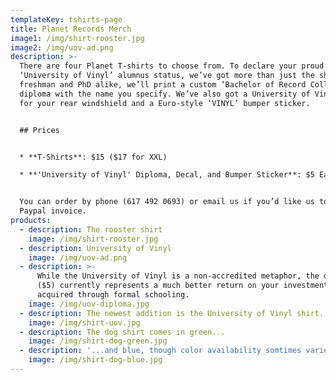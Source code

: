 ```yaml
---
templateKey: tshirts-page
title: Planet Records Merch
image1: /img/shirt-rooster.jpg
image2: /img/uov-ad.png
description: >-
  There are four Planet T-shirts to choose from. To declare your proud
  ‘University of Vinyl’ alumnus status, we’ve got more than just the shirt. For
  freshman and PhD alike, we’ll print a custom ‘Bachelor of Record Collecting’
  diploma with the name you specify. We’ve also got a University of Vinyl decal
  for your rear windshield and a Euro-style ‘VINYL’ bumper sticker.


  ## Prices


  * **T-Shirts**: $15 ($17 for XXL)

  * **'University of Vinyl' Diploma, Decal, and Bumper Sticker**: $5 Each


  You can order by phone (617 492 0693) or email us if you’d like us to issue a
  Paypal invoice.
products:
  - description: The rooster shirt
    image: /img/shirt-rooster.jpg
  - description: University of Vinyl
    image: /img/uov-ad.png
  - description: >-
      While the University of Vinyl is a non-accredited metaphor, the diploma
      ($5) currently represents a much better return on your investment than one
      acquired through formal schooling.
    image: /img/uov-diploma.jpg
  - description: The newest addition is the University of Vinyl shirt.
    image: /img/shirt-uov.jpg
  - description: The dog shirt comes in green...
    image: /img/shirt-dog-green.jpg
  - description: '...and blue, though color availability somtimes varies with size.'
    image: /img/shirt-dog-blue.jpg
---
```



